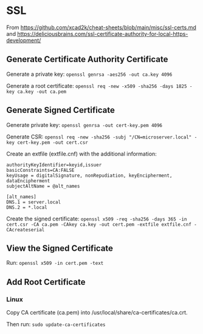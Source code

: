 # SSL

From <https://github.com/xcad2k/cheat-sheets/blob/main/misc/ssl-certs.md> and <https://deliciousbrains.com/ssl-certificate-authority-for-local-https-development/>

## Generate Certificate Authority Certificate

Generate a private key: ```openssl genrsa -aes256 -out ca.key 4096```

Generate a root certificate: ```openssl req -new -x509 -sha256 -days 1825 -key ca.key -out ca.pem```

## Generate Signed Certificate

Generate private key: ```openssl genrsa -out cert-key.pem 4096```

Generate CSR: ```openssl req -new -sha256 -subj "/CN=microserver.local" -key cert-key.pem -out cert.csr```

Create an extfile (extfile.cnf) with the additional information:

```
authorityKeyIdentifier=keyid,issuer
basicConstraints=CA:FALSE
keyUsage = digitalSignature, nonRepudiation, keyEncipherment, dataEncipherment
subjectAltName = @alt_names

[alt_names]
DNS.1 = server.local
DNS.2 = *.local
```
Create the signed certificate: ```openssl x509 -req -sha256 -days 365 -in cert.csr -CA ca.pem -CAkey ca.key -out cert.pem -extfile extfile.cnf -CAcreateserial```

## View the Signed Certificate

Run: ```openssl x509 -in cert.pem -text```

## Add Root Certificate

### Linux

Copy CA certificate (ca.pem) into /usr/local/share/ca-certificates/ca.crt.

Then run: ```sudo update-ca-certificates```
